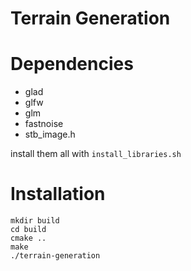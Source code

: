 # Terrain Generation

# Dependencies
* glad
* glfw
* glm
* fastnoise
* stb_image.h

install them all with `install_libraries.sh`

# Installation
```
mkdir build
cd build
cmake ..
make
./terrain-generation
```
